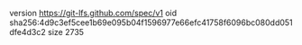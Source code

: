 version https://git-lfs.github.com/spec/v1
oid sha256:4d9c3ef5cee1b69e095b04f1596977e66efc41758f6096bc080dd051dfe4d3c2
size 2735
